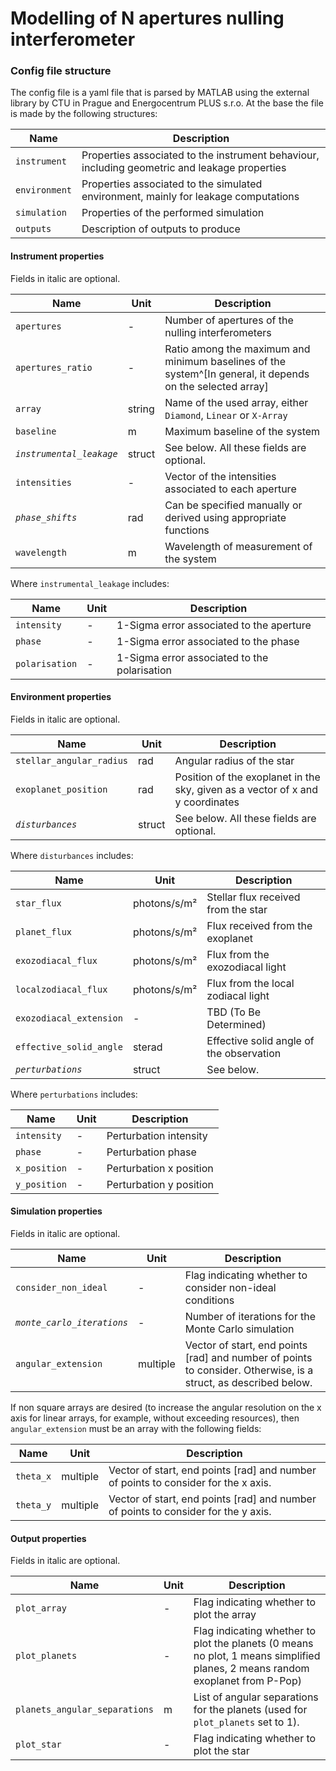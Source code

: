 # Modelling of N apertures nulling interferometer
### Config file structure

The config file is a yaml file that is parsed by MATLAB using the external library by CTU in Prague and Energocentrum PLUS s.r.o. At the base the file is made by the following structures:

| **Name** | **Description** |
| -------- | --------------- |
| `instrument` | Properties associated to the instrument behaviour, including geometric and leakage properties |
| `environment` | Properties associated to the simulated environment, mainly for leakage computations |
| `simulation` | Properties of the performed simulation |
| `outputs` | Description of outputs to produce |

#### Instrument properties

Fields in italic are optional. 

| **Name** | **Unit** | **Description** |
| -------- | -------- | --------------- |
| `apertures` | -     | Number of apertures of the nulling interferometers |
| `apertures_ratio` | - | Ratio among the maximum and minimum baselines of the system^[In general, it depends on the selected array] | 
| `array` | string    | Name of the used array, either `Diamond`, `Linear` or `X-Array` |
| `baseline` | m      | Maximum baseline of the system |
| *`instrumental_leakage`* | struct | See below. All these fields are optional. |
| `intensities` | -   | Vector of the intensities associated to each aperture |
| *`phase_shifts`* | rad | Can be specified manually or derived using appropriate functions |
| `wavelength` | m    | Wavelength of measurement of the system |

Where `instrumental_leakage` includes:

| **Name** | **Unit** | **Description** |
| -------- | -------- | --------------- |
| `intensity` | -     | 1-Sigma error associated to the aperture |
| `phase`     | -     | 1-Sigma error associated to the phase    |
| `polarisation` | -  | 1-Sigma error associated to the polarisation |

#### Environment properties

Fields in italic are optional.

| **Name** | **Unit** | **Description** |
| -------- | -------- | --------------- |
| `stellar_angular_radius` | rad | Angular radius of the star |
| `exoplanet_position` | rad | Position of the exoplanet in the sky, given as a vector of x and y coordinates |
| *`disturbances`* | struct | See below. All these fields are optional. |

Where `disturbances` includes:

| **Name** | **Unit** | **Description** |
| -------- | -------- | --------------- |
| `star_flux` | photons/s/m² | Stellar flux received from the star |
| `planet_flux` | photons/s/m² | Flux received from the exoplanet |
| `exozodiacal_flux` | photons/s/m² | Flux from the exozodiacal light |
| `localzodiacal_flux` | photons/s/m² | Flux from the local zodiacal light |
| `exozodiacal_extension` | - | TBD (To Be Determined) |
| `effective_solid_angle` | sterad | Effective solid angle of the observation |
| *`perturbations`* | struct | See below. |

Where `perturbations` includes:

| **Name** | **Unit** | **Description** |
| -------- | -------- | --------------- |
| `intensity` | - | Perturbation intensity |
| `phase` | - | Perturbation phase |
| `x_position` | - | Perturbation x position |
| `y_position` | - | Perturbation y position |

#### Simulation properties

Fields in italic are optional.

| **Name** | **Unit** | **Description** |
| -------- | -------- | --------------- |
| `consider_non_ideal` | - | Flag indicating whether to consider non-ideal conditions |
| *`monte_carlo_iterations`* | - | Number of iterations for the Monte Carlo simulation |
| `angular_extension` | multiple | Vector of start, end points [rad] and number of points to consider. Otherwise, is a struct, as described below. |

If non square arrays are desired (to increase the angular resolution on the x axis for linear arrays, for example, without exceeding resources), then `angular_extension` must be an array with the following fields:

| **Name** | **Unit** | **Description** |
| -------- | -------- | --------------- |
| `theta_x`| multiple | Vector of start, end points [rad] and number of points to consider for the x axis. |
| `theta_y`| multiple | Vector of start, end points [rad] and number of points to consider for the y axis. |


#### Output properties

Fields in italic are optional.

| **Name** | **Unit** | **Description** |
| -------- | -------- | --------------- |
| `plot_array` | - | Flag indicating whether to plot the array |
| `plot_planets` | - | Flag indicating whether to plot the planets (0 means no plot, 1 means simplified planes, 2 means random exoplanet from P-Pop) |
| `planets_angular_separations` | m | List of angular separations for the planets (used for `plot_planets` set to 1). |
| `plot_star` | - | Flag indicating whether to plot the star |
